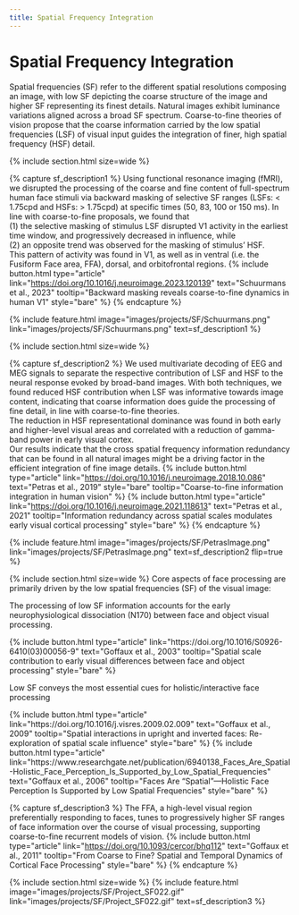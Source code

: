 ```yaml
---
title: Spatial Frequency Integration
---
```

# Spatial Frequency Integration

Spatial frequencies (SF) refer to the different spatial resolutions composing an image, with low SF depicting the coarse structure of the image and higher SF representing its finest details. Natural images exhibit luminance variations aligned across a broad SF spectrum. Coarse-to-fine theories of vision propose that the coarse information carried by the low spatial frequencies (LSF) of visual input guides the integration of finer, high spatial frequency (HSF) detail. 

{% include section.html
  size=wide %}
  
{% capture sf_description1 %}
  Using functional resonance imaging (fMRI), we disrupted the processing of the coarse and fine content of full-spectrum human face stimuli via backward masking of selective SF ranges (LSFs: < 1.75cpd and HSFs: > 1.75cpd) at specific times (50, 83, 100 or 150 ms). In line with coarse-to-fine proposals, we found that <br> (1) the selective masking of stimulus LSF disrupted V1 activity in the earliest time window, and progressively decreased in influence, while <br> (2) an opposite trend was observed for the masking of stimulus’ HSF. <br> This pattern of activity was found in V1, as well as in ventral (i.e. the Fusiform Face area, FFA), dorsal, and orbitofrontal regions.
  {%
  include button.html
  type="article"
  link="https://doi.org/10.1016/j.neuroimage.2023.120139"
  text="Schuurmans et al., 2023"
  tooltip="Backward masking reveals coarse-to-fine dynamics in human V1"
  style="bare"
  %}
{% endcapture %}

{%
  include feature.html
  image="images/projects/SF/Schuurmans.png"
  link="images/projects/SF/Schuurmans.png"
  text=sf_description1
%}

{% include section.html 
  size=wide %}

{% capture sf_description2 %}
  We used multivariate decoding of EEG and MEG signals to separate the respective contribution of LSF and HSF to the neural response evoked by broad-band images. With both techniques, we found reduced HSF contribution when LSF was informative towards image content, indicating that coarse information does guide the processing of fine detail, in line with coarse-to-fine theories. <br> The reduction in HSF representational dominance was found in both early and higher-level visual areas and correlated with a reduction of gamma-band power in early visual cortex. <br> Our results indicate that the cross spatial frequency information redundancy that can be found in all natural images might be a driving factor in the efficient integration of fine image details.
  {%
  include button.html
  type="article"
  link="https://doi.org/10.1016/j.neuroimage.2018.10.086"
  text="Petras et al., 2019"
  style="bare"
  tooltip="Coarse-to-fine information integration in human vision"
  %}
  {%
  include button.html
  type="article"
  link="https://doi.org/10.1016/j.neuroimage.2021.118613"
  text="Petras et al., 2021"
  tooltip="Information redundancy across spatial scales modulates early visual cortical processing"
  style="bare"
  %}
{% endcapture %}

{%
  include feature.html
  image="images/projects/SF/PetrasImage.png"
  link="images/projects/SF/PetrasImage.png"
  text=sf_description2
  flip=true
%}

{% include section.html 
  size=wide %}
  Core aspects of face processing are primarily driven by the low spatial frequencies (SF) of the visual image: 
  <p> The processing of low SF information accounts for the early neurophysiological dissociation (N170) between face and object visual processing. </p> 
  {%
  include button.html
  type="article"
  link="https://doi.org/10.1016/S0926-6410(03)00056-9"
  text="Goffaux et al., 2003"
  tooltip="Spatial scale contribution to early visual differences between face and object processing"
  style="bare"
  %}
  <p> Low SF conveys the most essential cues for holistic/interactive face processing </p>
  {%
  include button.html
  type="article"
  link="https://doi.org/10.1016/j.visres.2009.02.009"
  text="Goffaux et al., 2009"
  tooltip="Spatial interactions in upright and inverted faces: Re-exploration of spatial scale influence"
  style="bare"
  %}
  {%
  include button.html
  type="article"
  link="https://www.researchgate.net/publication/6940138_Faces_Are_Spatial-Holistic_Face_Perception_Is_Supported_by_Low_Spatial_Frequencies"
  text="Goffaux et al., 2006"
  tooltip="Faces Are “Spatial”—Holistic Face Perception Is Supported by Low Spatial Frequencies"
  style="bare"
  %}

  {% capture sf_description3 %}
  The FFA, a high-level visual region preferentially responding to faces, tunes to progressively higher SF ranges of face information over the course of visual processing, supporting coarse-to-fine recurrent models of vision. 
  {%
  include button.html
  type="article"
  link="https://doi.org/10.1093/cercor/bhq112"
  text="Goffaux et al., 2011"
  tooltip="From Coarse to Fine? Spatial and Temporal Dynamics of Cortical Face Processing"
  style="bare"
  %} 
{% endcapture %}

{% include section.html
  size=wide %}
{%
  include feature.html
  image="images/projects/SF/Project_SF022.gif"
  link="images/projects/SF/Project_SF022.gif"
  text=sf_description3
  %}
